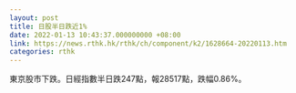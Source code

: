 ```yaml
---
layout: post
title: 日股半日跌近1%
date: 2022-01-13 10:43:37.000000000 +08:00
link: https://news.rthk.hk/rthk/ch/component/k2/1628664-20220113.htm
categories: rthk
---
```


東京股市下跌。日經指數半日跌247點，報28517點，跌幅0.86%。
